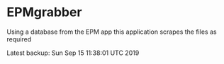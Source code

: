# EPMgrabber
Using a database from the EPM app this application scrapes the files as required


Latest backup: Sun Sep 15 11:38:01 UTC 2019
